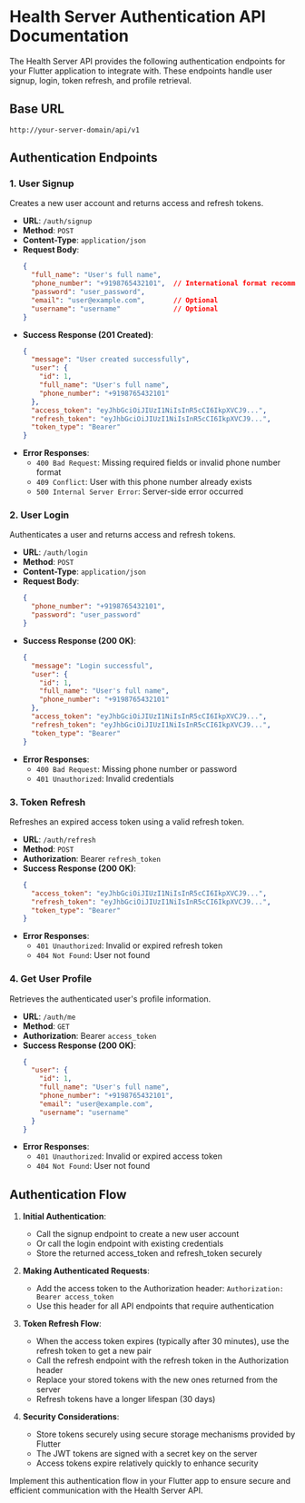# Health Server Authentication API Documentation

The Health Server API provides the following authentication endpoints for your Flutter application to integrate with. These endpoints handle user signup, login, token refresh, and profile retrieval.

## Base URL
```
http://your-server-domain/api/v1
```

## Authentication Endpoints

### 1. User Signup
Creates a new user account and returns access and refresh tokens.

- **URL**: `/auth/signup`
- **Method**: `POST`
- **Content-Type**: `application/json`
- **Request Body**:
  ```json
  {
    "full_name": "User's full name",
    "phone_number": "+9198765432101",  // International format recommended
    "password": "user_password",
    "email": "user@example.com",       // Optional
    "username": "username"             // Optional
  }
  ```
- **Success Response (201 Created)**:
  ```json
  {
    "message": "User created successfully",
    "user": {
      "id": 1,
      "full_name": "User's full name",
      "phone_number": "+9198765432101"
    },
    "access_token": "eyJhbGciOiJIUzI1NiIsInR5cCI6IkpXVCJ9...",
    "refresh_token": "eyJhbGciOiJIUzI1NiIsInR5cCI6IkpXVCJ9...",
    "token_type": "Bearer"
  }
  ```
- **Error Responses**:
  - `400 Bad Request`: Missing required fields or invalid phone number format
  - `409 Conflict`: User with this phone number already exists
  - `500 Internal Server Error`: Server-side error occurred

### 2. User Login
Authenticates a user and returns access and refresh tokens.

- **URL**: `/auth/login`
- **Method**: `POST`
- **Content-Type**: `application/json`
- **Request Body**:
  ```json
  {
    "phone_number": "+9198765432101",
    "password": "user_password"
  }
  ```
- **Success Response (200 OK)**:
  ```json
  {
    "message": "Login successful",
    "user": {
      "id": 1,
      "full_name": "User's full name",
      "phone_number": "+9198765432101"
    },
    "access_token": "eyJhbGciOiJIUzI1NiIsInR5cCI6IkpXVCJ9...",
    "refresh_token": "eyJhbGciOiJIUzI1NiIsInR5cCI6IkpXVCJ9...",
    "token_type": "Bearer"
  }
  ```
- **Error Responses**:
  - `400 Bad Request`: Missing phone number or password
  - `401 Unauthorized`: Invalid credentials

### 3. Token Refresh
Refreshes an expired access token using a valid refresh token.

- **URL**: `/auth/refresh`
- **Method**: `POST`
- **Authorization**: Bearer `refresh_token`
- **Success Response (200 OK)**:
  ```json
  {
    "access_token": "eyJhbGciOiJIUzI1NiIsInR5cCI6IkpXVCJ9...",
    "refresh_token": "eyJhbGciOiJIUzI1NiIsInR5cCI6IkpXVCJ9...",
    "token_type": "Bearer"
  }
  ```
- **Error Responses**:
  - `401 Unauthorized`: Invalid or expired refresh token
  - `404 Not Found`: User not found

### 4. Get User Profile
Retrieves the authenticated user's profile information.

- **URL**: `/auth/me`
- **Method**: `GET`
- **Authorization**: Bearer `access_token`
- **Success Response (200 OK)**:
  ```json
  {
    "user": {
      "id": 1,
      "full_name": "User's full name",
      "phone_number": "+9198765432101",
      "email": "user@example.com",
      "username": "username"
    }
  }
  ```
- **Error Responses**:
  - `401 Unauthorized`: Invalid or expired access token
  - `404 Not Found`: User not found

## Authentication Flow

1. **Initial Authentication**:
   - Call the signup endpoint to create a new user account
   - Or call the login endpoint with existing credentials
   - Store the returned access_token and refresh_token securely

2. **Making Authenticated Requests**:
   - Add the access token to the Authorization header: `Authorization: Bearer access_token`
   - Use this header for all API endpoints that require authentication

3. **Token Refresh Flow**:
   - When the access token expires (typically after 30 minutes), use the refresh token to get a new pair
   - Call the refresh endpoint with the refresh token in the Authorization header
   - Replace your stored tokens with the new ones returned from the server
   - Refresh tokens have a longer lifespan (30 days)

4. **Security Considerations**:
   - Store tokens securely using secure storage mechanisms provided by Flutter
   - The JWT tokens are signed with a secret key on the server
   - Access tokens expire relatively quickly to enhance security

Implement this authentication flow in your Flutter app to ensure secure and efficient communication with the Health Server API.